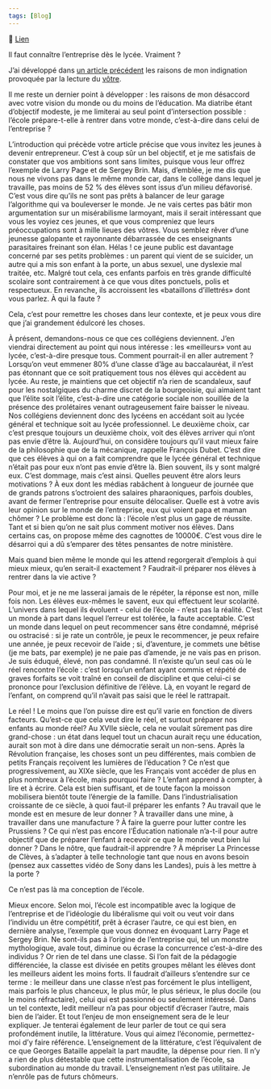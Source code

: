 ```yaml
---
tags: [Blog]
---
```


🔗 [Lien](https://www.ralentirtravaux.com/le_blog/il-faut-connaitre-l’entreprise-des-le-lycee-vraiment/)

Il faut connaître l’entreprise dès le lycée. Vraiment ?

J’ai développé dans [un article précédent](http://www.ralentirtravaux.com/le_blog/?p=1171) les raisons de mon indignation provoquée par la lecture du [vôtre](http://www.irefeurope.org/content/il-faut-conna%C3%AEtre-l%E2%80%99entreprise-d%C3%A8s-le-lyc%C3%A9e#comment-617).

Il me reste un dernier point à développer : les raisons de mon désaccord avec votre vision du monde ou du moins de l’éducation. Ma diatribe étant d’objectif modeste, je me limiterai au seul point d’intersection possible : l’école prépare-t-elle à rentrer dans votre monde, c’est-à-dire dans celui de l’entreprise ?

L’introduction qui précède votre article précise que vous invitez les jeunes à devenir entrepreneur. C’est à coup sûr un bel objectif, et je me satisfais de constater que vos ambitions sont sans limites, puisque vous leur offrez l’exemple de Larry Page et de Sergey Brin. Mais, d’emblée, je me dis que nous ne vivons pas dans le même monde car, dans le collège dans lequel je travaille, pas moins de 52 % des élèves sont issus d’un milieu défavorisé. C’est vous dire qu’ils ne sont pas prêts à balancer de leur garage l’algorithme qui va bouleverser le monde.
Je ne vais certes pas bâtir mon argumentation sur un misérabilisme larmoyant, mais il serait intéressant que vous les voyiez ces jeunes, et que vous compreniez que leurs préoccupations sont à mille lieues des vôtres. Vous semblez rêver d’une jeunesse  galopante et rayonnante débarrassée de ces enseignants parasitaires freinant son élan. Hélas ! ce jeune public est davantage concerné par ses petits problèmes : un parent qui vient de se suicider, un autre qui a mis son enfant à la porte, un abus sexuel, une dyslexie mal traitée, etc. Malgré tout cela, ces enfants parfois en très grande difficulté scolaire sont contrairement à ce que vous dites ponctuels, polis et respectueux. En revanche, ils accroissent les «bataillons d’illettrés» dont vous parlez. À qui la faute ?

Cela, c’est pour remettre les choses dans leur contexte, et je peux vous dire que j’ai grandement édulcoré les choses.

À présent, demandons-nous ce que ces collégiens deviennent. J’en viendrai directement au point qui nous intéresse : les «meilleurs» vont au lycée, c’est-à-dire presque tous. Comment pourrait-il en aller autrement ? Lorsqu’on veut emmener 80% d’une classe d’âge au baccalauréat, il n’est pas étonnant que ce soit pratiquement tous nos élèves qui accèdent au lycée. Au reste, je maintiens que cet objectif n’a rien de scandaleux, sauf pour les nostalgiques du charme discret de la bourgeoisie, qui aimaient tant que l’élite soit l’élite, c’est-à-dire une catégorie sociale non souillée de la présence des prolétaires venant outrageusement faire baisser le niveau.
Nos collégiens deviennent donc des lycéens en accédant soit au lycée général et technique soit au lycée professionnel. Le deuxième choix, car c’est presque toujours un deuxième choix, voit des élèves arriver qui n’ont pas envie d’être là. Aujourd’hui, on considère toujours qu’il vaut mieux faire de la philosophie que de la mécanique, rappelle François Dubet. C’est dire que ces élèves à qui on a fait comprendre que le lycée général et technique n’était pas pour eux n’ont pas envie d’être là. Bien souvent, ils y sont malgré eux. C’est dommage, mais c’est ainsi. Quelles peuvent être alors leurs motivations ? À eux dont les médias rabâchent à longueur de journée que de grands patrons s’octroient des salaires pharaoniques, parfois doubles, avant de fermer l’entreprise pour ensuite délocaliser. Quelle est à votre avis leur opinion sur le monde de l’entreprise, eux qui voient papa et maman chômer ?
Le problème est donc là : l’école n’est plus un gage de réussite. Tant et si bien qu’on ne sait plus comment motiver nos élèves. Dans certains cas, on propose même des cagnottes de 10000€. C’est vous dire le désarroi qui a dû s’emparer des têtes pensantes de notre ministère.

Mais quand bien même le monde qui les attend regorgerait d’emplois à qui mieux mieux, qu’en serait-il exactement ? Faudrait-il préparer nos élèves à rentrer dans la vie active ? 

Pour moi, et je ne me lasserai jamais de le répéter, la réponse est non, mille fois non. Les élèves eux-mêmes le savent, eux qui effectuent leur scolarité. L’univers dans lequel ils évoluent - celui de l’école - n’est pas la réalité. C’est un monde à part dans lequel l’erreur est tolérée, la faute acceptable. C’est un monde dans lequel on peut recommencer sans être condamné, méprisé ou ostracisé : si je rate un contrôle, je peux le recommencer, je peux refaire une année, je peux recevoir de l’aide ; si, d’aventure, je commets une bêtise (je me bats, par exemple) je ne paie pas d’amende, je ne vais pas en prison. Je suis éduqué, élevé, non pas condamné. Il n’existe qu’un seul cas où le réel rencontre l’école : c’est lorsqu’un enfant ayant commis et répété de graves forfaits se voit traîné en conseil de discipline et que celui-ci se prononce pour l’exclusion définitive de l’élève. Là, en voyant le regard de l’enfant, on comprend qu’il n’avait pas saisi que le réel le rattrapait.

Le réel ! Le moins que l’on puisse dire est qu’il varie en fonction de divers facteurs. Qu’est-ce que cela veut dire le réel, et surtout préparer nos enfants au monde réel? Au XVIIe siècle, cela ne voulait sûrement pas dire grand-chose : un état dans lequel tout un chacun aurait reçu une éducation, aurait son mot à dire dans une démocratie serait un non-sens. Après la Révolution française, les choses sont un peu différentes, mais combien de petits Français reçoivent les lumières de l’éducation ? Ce n’est que progressivement, au XIXe siècle, que les Français vont accéder de plus en plus nombreux à l’école, mais pourquoi faire ? L’enfant apprend à compter, à lire et à écrire. Cela est bien suffisant, et de toute façon la moisson mobilisera bientôt toute l’énergie de la famille. Dans l’industrialisation croissante de ce siècle, à quoi faut-il préparer les enfants ? Au travail que le monde est en mesure de leur donner ? À travailler dans une mine, à travailler dans une manufacture ? À faire la guerre pour lutter contre les Prussiens ? Ce qui n’est pas encore l’Éducation nationale n’a-t-il pour autre objectif que de préparer l’enfant à recevoir ce que le monde veut bien lui donner ? Dans le nôtre, que faudrait-il apprendre ? À mépriser La Princesse de Clèves, à s’adapter à telle technologie tant que nous en avons besoin (pensez aux cassettes vidéo de Sony dans les Landes), puis à les mettre à la porte ?

Ce n’est pas là ma conception de l’école.

Mieux encore. Selon moi, l’école est incompatible avec la logique de l’entreprise et de l’idéologie du libéralisme qui voit ou veut voir dans l’individu un être compétitif, prêt à écraser l’autre, ce qui est bien, en dernière analyse, l’exemple que vous donnez en évoquant Larry Page et Sergey Brin. Ne sont-ils pas à l’origine de l’entreprise qui, tel un monstre mythologique, avale tout, diminue ou écrase la concurrence c’est-à-dire des individus ?
Or rien de tel dans une classe. Si l’on fait de la pédagogie différenciée, la classe est divisée en petits groupes mêlant les élèves dont les meilleurs aident les moins forts. Il faudrait d’ailleurs s’entendre sur ce terme : le meilleur dans une classe n’est pas forcément le plus intelligent, mais parfois le plus chanceux, le plus mûr, le plus sérieux, le plus docile (ou le moins réfractaire), celui qui est passionné ou seulement intéressé. Dans un tel contexte, ledit meilleur n’a pas pour objectif d’écraser l’autre, mais bien de l’aider. Et tout l’enjeu de mon enseignement sera de le leur expliquer. Je tenterai également de leur parler de tout ce qui sera profondément inutile, la littérature. Vous qui aimez l’économie, permettez-moi d’y faire référence. L’enseignement de la littérature, c’est l’équivalent de ce que Georges Bataille appelait la part maudite, la dépense pour rien. Il n’y a rien de plus détestable que cette instrumentalisation de l’école, sa subordination au monde du travail. L’enseignement n’est pas utilitaire. Je n’enrôle pas de futurs chômeurs.
